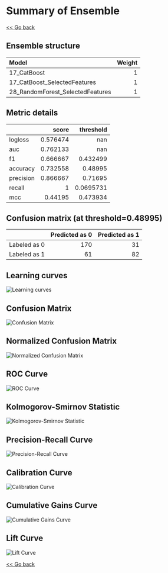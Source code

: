 # Summary of Ensemble

[<< Go back](../README.md)


## Ensemble structure
| Model                            |   Weight |
|:---------------------------------|---------:|
| 17_CatBoost                      |        1 |
| 17_CatBoost_SelectedFeatures     |        1 |
| 28_RandomForest_SelectedFeatures |        1 |

## Metric details
|           |    score |   threshold |
|:----------|---------:|------------:|
| logloss   | 0.576474 | nan         |
| auc       | 0.762133 | nan         |
| f1        | 0.666667 |   0.432499  |
| accuracy  | 0.732558 |   0.48995   |
| precision | 0.866667 |   0.71695   |
| recall    | 1        |   0.0695731 |
| mcc       | 0.44195  |   0.473934  |


## Confusion matrix (at threshold=0.48995)
|              |   Predicted as 0 |   Predicted as 1 |
|:-------------|-----------------:|-----------------:|
| Labeled as 0 |              170 |               31 |
| Labeled as 1 |               61 |               82 |

## Learning curves
![Learning curves](learning_curves.png)
## Confusion Matrix

![Confusion Matrix](confusion_matrix.png)


## Normalized Confusion Matrix

![Normalized Confusion Matrix](confusion_matrix_normalized.png)


## ROC Curve

![ROC Curve](roc_curve.png)


## Kolmogorov-Smirnov Statistic

![Kolmogorov-Smirnov Statistic](ks_statistic.png)


## Precision-Recall Curve

![Precision-Recall Curve](precision_recall_curve.png)


## Calibration Curve

![Calibration Curve](calibration_curve_curve.png)


## Cumulative Gains Curve

![Cumulative Gains Curve](cumulative_gains_curve.png)


## Lift Curve

![Lift Curve](lift_curve.png)



[<< Go back](../README.md)
